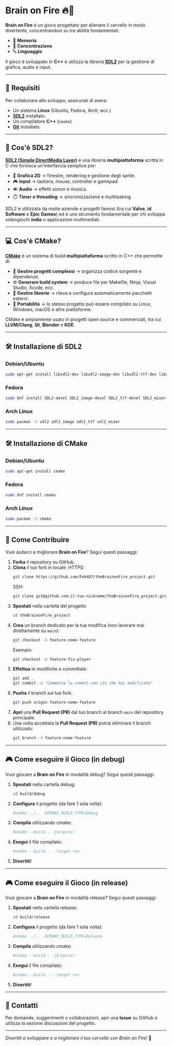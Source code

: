 # Brain on Fire 🔥🧠

**Brain on Fire** è un gioco progettato per allenare il cervello in modo divertente, concentrandosi su tre abilità fondamentali:
- 🧩 **Memoria**
- 🎯 **Concentrazione**
- 🔤 **Linguaggio**

Il gioco è sviluppato in **C++** e utilizza la libreria **[SDL2](https://www.libsdl.org/)** per la gestione di grafica, audio e input.

---

## 📌 Requisiti

Per collaborare allo sviluppo, assicurati di avere:
- Un sistema **Linux** (Ubuntu, Fedora, Arch, ecc.)
- **[SDL2](https://www.libsdl.org/)** installato.
- Un compilatore **C++** (`cmake`)
- **[Git](https://git-scm.com/)** installato.

---

## 💾​ Cos'è SDL2?

**[SDL2 (Simple DirectMedia Layer)](https://www.libsdl.org/)** è una libreria **multipiattaforma** scritta in C che fornisce un’interfaccia semplice per:
- 🎨 **Grafica 2D** → finestre, rendering e gestione degli sprite.
- 🎮 **Input** → tastiera, mouse, controller e gamepad.
- 🔊 **Audio** → effetti sonori e musica.
- ⏱️ **Timer e threading** → sincronizzazione e multitasking.

SDL2 è utilizzata da molte aziende e progetti famosi (tra cui **Valve**, **id Software** e **Epic Games**) ed è uno strumento fondamentale per chi sviluppa videogiochi **indie** o applicazioni multimediali.

---

## 💻 Cos'è CMake?

**[CMake](https://cmake.org/)** è un sistema di build **multipiattaforma** scritto in C++ che permette di:

- 📂 **Gestire progetti complessi** → organizza codice sorgente e dipendenze.
- ⚙️ **Generare build system** → produce file per Makefile, Ninja, Visual Studio, Xcode, ecc.
- 🔗 **Gestire librerie** → rileva e configura automaticamente pacchetti esterni.
- 🚀 **Portabilità** → lo stesso progetto può essere compilato su Linux, Windows, macOS e altre piattaforme.

CMake è ampiamente usato in progetti open source e commerciali, tra cui **LLVM/Clang**, **Qt**, **Blender** e **KDE**.

---

## 🛠️ Installazione di SDL2

### Debian/Ubuntu
```bash
sudo apt-get install libsdl2-dev libsdl2-image-dev libsdl2-ttf-dev libsdl2-mixer-dev
```

### Fedora
```bash
sudo dnf install SDL2-devel SDL2_image-devel SDL2_ttf-devel SDL2_mixer-devel
```

### Arch Linux
```bash
sudo pacman -S sdl2 sdl2_image sdl2_ttf sdl2_mixer
```

---

## 🛠️ Installazione di CMake

### Debian/Ubuntu
```bash
sudo apt-get install cmake
```

### Fedora
```bash
sudo dnf install cmake
```

### Arch Linux
```bash
sudo pacman -S cmake
```

---

## 🤝 Come Contribuire

Vuoi aiutarci a migliorare **Brain on Fire**? Segui questi passaggi:

1. **Forka** il repository su GitHub.
2. **Clona** il tuo fork in locale:
   HTTPS:
   ```bash
   git clone https://github.com/Feb487/theBrainonFire_project.git
   ```
   SSH:
   ```bash
   git clone git@github.com:il-tuo-nickname/theBrainonFire_project.git
   ```
3. **Spostati** nella cartella del progetto
   ```bash
   cd theBrainonFire_project
   ```
4. **Crea** un branch dedicato per la tua modifica (non lavorare mai direttamente su `main`):
   ```bash
   git checkout -b feature-nome-feature
   ```
   Esempio:
   ```bash
   git checkout -b feature-fix-player
   ```
5. **Effettua** le modifiche e committale:
   ```bash
   git add .
   git commit -m "Commenta la commit con ciò che hai modificato"
   ```
6. **Pusha** il branch sul tuo fork:
   ```bash
   git push origin feature-nome-feature
   ```
7. **Apri** una **Pull Request (PR)** dal tuo branch al branch `main` del repository principale.
8. Una volta accettata la **Pull Request (PR)** potrai eliminare il branch utilizzato:
   ```bash
   git branch -d feature-nome-feature
   ```
---

## 🎮 Come eseguire il Gioco (in debug)

Vuoi giocare a **Brain on Fire** in modalità debug? Segui questi passaggi:

1. **Spostati** nella cartella debug:
   ```bash
   cd build/debug
   ```
2. **Configura** il progetto (da fare 1 sola volta):
   ```bash
   #cmake ../.. -DCMAKE_BUILD_TYPE=Debug
   ```
3. **Compila** utilizzando cmake:
   ```bash
   #cmake --build . -j$(nproc)
   ```
4. **Esegui** il file compilato:
   ```bash
   #cmake --build . --target run
   ```
5. **Divertiti**!

---

## 🎮 Come eseguire il Gioco (in release)

Vuoi giocare a **Brain on Fire** in modalità release? Segui questi passaggi:

1. **Spostati** nella cartella release:
   ```bash
   cd build/release
   ```
2. **Configura** il progetto (da fare 1 sola volta):
   ```bash
   #cmake ../.. -DCMAKE_BUILD_TYPE=Release
   ```
3. **Compila** utilizzando cmake:
   ```bash
   #cmake --build . -j$(nproc)
   ```
4. **Esegui** il file compilato:
   ```bash
   #cmake --build . --target run
   ```
5. **Divertiti**!

---

## 📧 Contatti
Per domande, suggerimenti o collaborazioni, apri una **Issue** su GitHub o utilizza la sezione discussioni del progetto.

---

*Divertiti a sviluppare e a migliorare il tuo cervello con Brain on Fire!* 🚀
